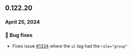 ## 0.122.20

### April 25, 2024

### 🐛 Bug fixes

- Fixes issue [#1334](https://github.com/formkit/formkit/issues/1334) where the `ul` tag had the `role="group"`
